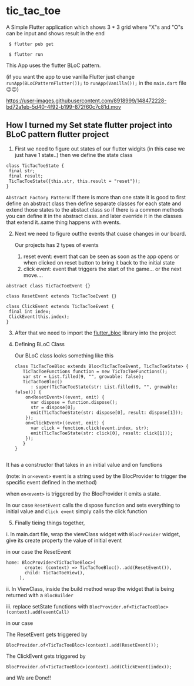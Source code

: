 # tic_tac_toe

A Simple Flutter application which shows 3 * 3 grid where "X"s and "O"s can be input and shows result in the end
```
 $ flutter pub get
 
 $ flutter run
 ```

 
This App uses the flutter BLoC pattern.

(if you want the app to use vanilla Flutter just change `runApp(BLoCPatternFlutter());` to `runApp(Vanilla());` in the `main.dart` file 😉😉)

 https://user-images.githubusercontent.com/8918999/148472228-bd72a1eb-5d40-4f92-b199-872f60c7c81d.mov

## How I turned my Set state flutter project into BLoC pattern flutter project

1. First we need to figure out states of our flutter widgits (in this case we just have 1 state..) then we define the state class 

 ```
 class TicTacToeState {
  final str;
  final result;
  TicTacToeState({this.str, this.result = "reset"});
}
```
 `Abstract Factory Pattern`: If there is more than one state it is good to first define an abstract class 
 then define separate classes for each state and  extend those states to the abstact class so if there is a common methods 
 you can define it in the abstract class..and later override it in the classes that extend it..same thing happens with events. 
 
2. Next we need to figure outthe events that cuase changes in our board.

   Our projects has 2 types of events 
    1. reset event: event that can be seen as soon as the app opens or when clicked on reset button to bring it back to the initial state
    2. click event: event that triggers the start of the game... or the next move....
  
 ```
 abstract class TicTacToeEvent {}
 
class ResetEvent extends TicTacToeEvent {}

class ClickEvent extends TicTacToeEvent {
  final int index;
  ClickEvent(this.index);
}
```
3. After that we need to import the [flutter_bloc](https://pub.dev/packages/flutter_bloc) library into the project 
4. Defining BLoC Class 
   
   Our BLoC class looks something like this 
   ```
   class TicTacToeBloc extends Bloc<TicTacToeEvent, TicTacToeState> {
      TicTacToeFunctions function = new TicTacToeFunctions();
      var str = List.filled(9, "", growable: false);
      TicTacToeBloc()
         : super(TicTacToeState(str: List.filled(9, "", growable: false))) {
       on<ResetEvent>((event, emit) {
         var dispose = function.dispose();
         str = dispose[0];
         emit(TicTacToeState(str: dispose[0], result: dispose[1]));
       });
       on<ClickEvent>((event, emit) {
         var click = function.click(event.index, str);
         emit(TicTacToeState(str: click[0], result: click[1]));
       });
      }
   }
 
  It has a constructor that takes in an initial value and on<event> functions 
 
  (note: in `on<event>` event is a string used by the BlocProvider to trigger the specific event defined in the method)
 
  when `on<event>` is triggered by the BlocProvider it emits a state.
 
  In our case `ResetEvent` calls the dispose function and sets everything to initial value and `Click event` simply calls the click function
 
5. Finally tieing things together,
 
 
  i.  In main.dart file, wrap the viewClass widget with `BlocProvider` widget, give its create property the value of initial event 
    
 in our case the ResetEvent
 ```
 home: BlocProvider<TicTacToeBloc>(
        create: (context) => TicTacToeBloc()..add(ResetEvent()),
        child: TicTacToeView(),
      ),
 ```
 
 ii. In ViewClass, inside the build method wrap the widget that is being returned with a `BlocBuilder` 
 
 iii. replace setState functions with  ```BlocProvider.of<TicTacToeBloc>(context).add(eventCall)```
 
 
in our case
 
 The ResetEvent gets triggered by 
 ```
 BlocProvider.of<TicTacToeBloc>(context).add(ResetEvent());
 ```
 
 The ClickEvent gets triggered by 
 ```
 BlocProvider.of<TicTacToeBloc>(context).add(ClickEvent(index));
 ```
 
 and We are Done!!

